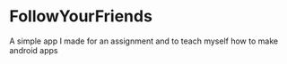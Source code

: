 # FollowYourFriends
A simple app I made for an assignment and to teach myself how to make android apps

